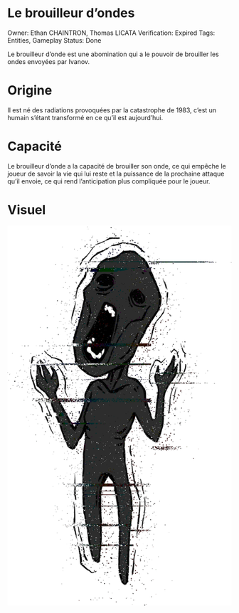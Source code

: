 # Le brouilleur d’ondes

Owner: Ethan CHAINTRON, Thomas LICATA
Verification: Expired
Tags: Entities, Gameplay
Status: Done

Le brouilleur d’onde est une abomination qui a le pouvoir de brouiller les ondes envoyées par Ivanov.

# Origine

Il est né des radiations provoquées par la catastrophe de 1983, c’est un humain s’étant transformé en ce qu’il est aujourd’hui.

# Capacité

Le brouilleur d’onde a la capacité de brouiller son onde, ce qui empêche le joueur de savoir la vie qui lui reste et la puissance de la prochaine attaque qu’il envoie, ce qui rend l’anticipation plus compliquée pour le joueur.

# Visuel

![Brouilleur d'onde idle.png](Brouilleur_donde_idle.png)